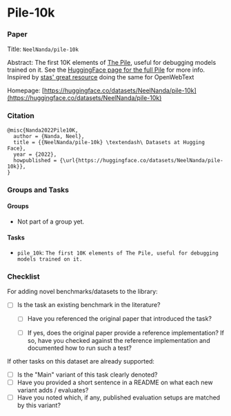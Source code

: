 # Pile-10k

### Paper

Title: `NeelNanda/pile-10k`

Abstract: The first 10K elements of [The Pile](https://pile.eleuther.ai/), useful for debugging models trained on it. See the [HuggingFace page for the full Pile](https://huggingface.co/datasets/the_pile) for more info. Inspired by [stas' great resource](https://huggingface.co/datasets/stas/openwebtext-10k) doing the same for OpenWebText

Homepage: [https://huggingface.co/datasets/NeelNanda/pile-10k](https://huggingface.co/datasets/NeelNanda/pile-10k)


### Citation

```
@misc{Nanda2022Pile10K,
  author = {Nanda, Neel},
  title = {{NeelNanda/pile-10k} \textendash\ Datasets at Hugging Face},
  year = {2022},
  howpublished = {\url{https://huggingface.co/datasets/NeelNanda/pile-10k}},
}
```

### Groups and Tasks

#### Groups

* Not part of a group yet.


#### Tasks

* `pile_10k`: `The first 10K elements of The Pile, useful for debugging models trained on it.`

### Checklist

For adding novel benchmarks/datasets to the library:
* [ ] Is the task an existing benchmark in the literature?
  * [ ] Have you referenced the original paper that introduced the task?
  * [ ] If yes, does the original paper provide a reference implementation? If so, have you checked against the reference implementation and documented how to run such a test?


If other tasks on this dataset are already supported:
* [ ] Is the "Main" variant of this task clearly denoted?
* [ ] Have you provided a short sentence in a README on what each new variant adds / evaluates?
* [ ] Have you noted which, if any, published evaluation setups are matched by this variant?
